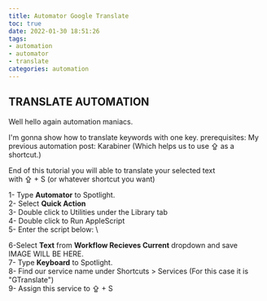 ```yaml
---
title: Automator Google Translate
toc: true
date: 2022-01-30 18:51:26
tags: 
- automation
- automator
- translate
categories: automation
---
```


## TRANSLATE AUTOMATION

Well hello again automation maniacs.

I'm gonna show how to translate keywords with one key.
prerequisites: My previous automation post: Karabiner (Which helps us to use ⇪ as a shortcut.)

End of this tutorial you will able to translate your selected text\
with ⇪ + S (or whatever shortcut you want)

1- Type <b>Automator</b> to Spotlight.\
2- Select <b>Quick Action</b>\
3- Double click to Utilities under the Library tab\
4- Double click to Run AppleScript\
5- Enter the script below: \


6-Select <b>Text</b> from <b>Workflow Recieves Current</b> dropdown and save\
IMAGE WILL BE HERE.\
7- Type <b>Keyboard</b> to Spotlight.\
8- Find our service name under Shortcuts > Services (For this case it is "GTranslate") \
9- Assign this service to ⇪ + S